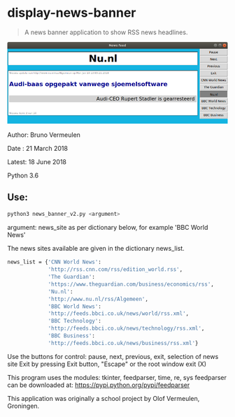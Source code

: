 # display-news-banner
> A news banner application to show RSS news headlines.

![](news_banner_screen_shot.png)

Author: Bruno Vermeulen

Date  : 21 March 2018

Latest: 18 June 2018

Python 3.6
## Use: 
```sh
python3 news_banner_v2.py <argument>
```

argument: news_site as per dictionary below, for example 'BBC World News'

The news sites available are given in the dictionary news_list.

```sh
news_list = {'CNN World News':
             'http://rss.cnn.com/rss/edition_world.rss',
             'The Guardian':
             'https://www.theguardian.com/business/economics/rss',
             'Nu.nl':
             'http://www.nu.nl/rss/Algemeen',
             'BBC World News':
             'http://feeds.bbci.co.uk/news/world/rss.xml',
             'BBC Technology':
             'http://feeds.bbci.co.uk/news/technology/rss.xml',
             'BBC Business':
             'http://feeds.bbci.co.uk/news/business/rss.xml'}
```
Use the buttons for control: pause, next, previous, exit, selection of news site
Exit by pressing Exit button, "Escape" or the root window exit (X)

This program uses the modules: tkinter, feedparser, time, re, sys
feedparser can be downloaded at: https://pypi.python.org/pypi/feedparser

This application was originally a school project by Olof Vermeulen, Groningen.
